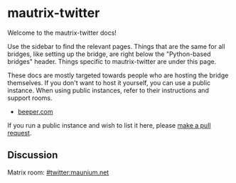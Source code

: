 # mautrix-twitter
Welcome to the mautrix-twitter docs!

Use the sidebar to find the relevant pages. Things that are the same for all
bridges, like setting up the bridge, are right below the "Python-based bridges"
header. Things specific to mautrix-twitter are under this page.

These docs are mostly targeted towards people who are hosting the bridge
themselves. If you don't want to host it yourself, you can use a public
instance. When using public instances, refer to their instructions and support
rooms.

* [beeper.com](https://www.beeper.com/)

If you run a public instance and wish to list it here, please [make a pull request](https://github.com/mautrix/docs/blob/master/bridges/python/twitter/index.md).

## Discussion
Matrix room: [#twitter:maunium.net](https://matrix.to/#/#twitter:maunium.net)
